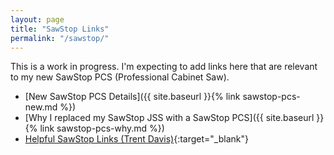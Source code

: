 ```yaml
---
layout: page
title: "SawStop Links"
permalink: "/sawstop/"
---
```

This is a work in progress. I'm expecting to add links here that are relevant to my new SawStop PCS (Professional Cabinet Saw).

* [New SawStop PCS Details]({{ site.baseurl }}{% link sawstop-pcs-new.md %})
* [Why I replaced my SawStop JSS with a SawStop PCS]({{ site.baseurl }}{% link sawstop-pcs-why.md %})
* [Helpful SawStop Links (Trent Davis)](https://www.trentdavis.net/wp/2018/08/06/helpful-sawstop-links/){:target="_blank"}
